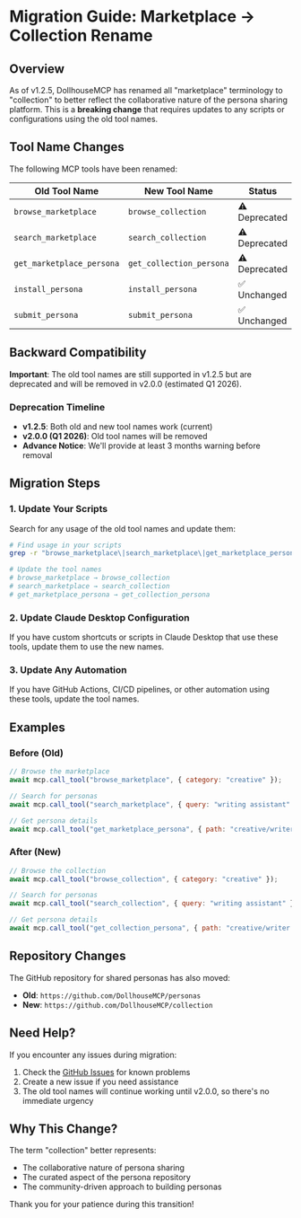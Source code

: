 # Migration Guide: Marketplace → Collection Rename

## Overview

As of v1.2.5, DollhouseMCP has renamed all "marketplace" terminology to "collection" to better reflect the collaborative nature of the persona sharing platform. This is a **breaking change** that requires updates to any scripts or configurations using the old tool names.

## Tool Name Changes

The following MCP tools have been renamed:

| Old Tool Name | New Tool Name | Status |
|--------------|---------------|---------|
| `browse_marketplace` | `browse_collection` | ⚠️ Deprecated |
| `search_marketplace` | `search_collection` | ⚠️ Deprecated |
| `get_marketplace_persona` | `get_collection_persona` | ⚠️ Deprecated |
| `install_persona` | `install_persona` | ✅ Unchanged |
| `submit_persona` | `submit_persona` | ✅ Unchanged |

## Backward Compatibility

**Important**: The old tool names are still supported in v1.2.5 but are deprecated and will be removed in v2.0.0 (estimated Q1 2026).

### Deprecation Timeline
- **v1.2.5**: Both old and new tool names work (current)
- **v2.0.0 (Q1 2026)**: Old tool names will be removed
- **Advance Notice**: We'll provide at least 3 months warning before removal

## Migration Steps

### 1. Update Your Scripts

Search for any usage of the old tool names and update them:

```bash
# Find usage in your scripts
grep -r "browse_marketplace\|search_marketplace\|get_marketplace_persona" your-scripts/

# Update the tool names
# browse_marketplace → browse_collection
# search_marketplace → search_collection
# get_marketplace_persona → get_collection_persona
```

### 2. Update Claude Desktop Configuration

If you have custom shortcuts or scripts in Claude Desktop that use these tools, update them to use the new names.

### 3. Update Any Automation

If you have GitHub Actions, CI/CD pipelines, or other automation using these tools, update the tool names.

## Examples

### Before (Old)
```javascript
// Browse the marketplace
await mcp.call_tool("browse_marketplace", { category: "creative" });

// Search for personas
await mcp.call_tool("search_marketplace", { query: "writing assistant" });

// Get persona details
await mcp.call_tool("get_marketplace_persona", { path: "creative/writer.md" });
```

### After (New)
```javascript
// Browse the collection
await mcp.call_tool("browse_collection", { category: "creative" });

// Search for personas
await mcp.call_tool("search_collection", { query: "writing assistant" });

// Get persona details
await mcp.call_tool("get_collection_persona", { path: "creative/writer.md" });
```

## Repository Changes

The GitHub repository for shared personas has also moved:
- **Old**: `https://github.com/DollhouseMCP/personas`
- **New**: `https://github.com/DollhouseMCP/collection`

## Need Help?

If you encounter any issues during migration:
1. Check the [GitHub Issues](https://github.com/DollhouseMCP/mcp-server/issues) for known problems
2. Create a new issue if you need assistance
3. The old tool names will continue working until v2.0.0, so there's no immediate urgency

## Why This Change?

The term "collection" better represents:
- The collaborative nature of persona sharing
- The curated aspect of the persona repository
- The community-driven approach to building personas

Thank you for your patience during this transition!